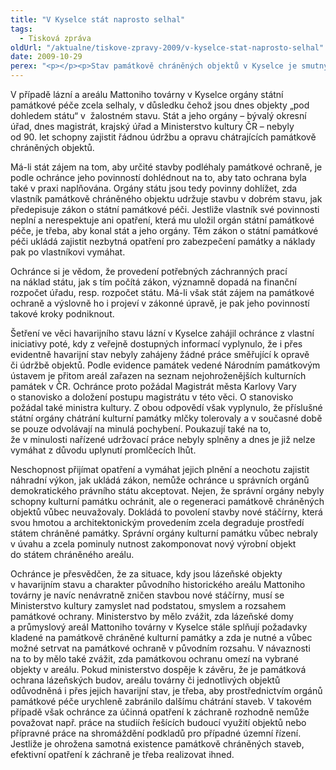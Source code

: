 ```yaml
---
title: "V Kyselce stát naprosto selhal"
tags:
  - Tisková zpráva
oldUrl: "/aktualne/tiskove-zpravy-2009/v-kyselce-stat-naprosto-selhal"
date: 2009-10-29
perex: "<p></p><p>Stav památkově chráněných objektů v Kyselce je smutným dokladem toho, jak mohou dopadnout památkově chráněné stavby, přidá-li se k nečinnosti vlastníka i nečinnost státu a jeho orgánů.</p>"
---
```


<!-- imported from the old website -->

<p class="Normln">V případě lázní a areálu Mattoniho továrny v Kyselce orgány státní památkové péče zcela selhaly, v důsledku čehož jsou dnes objekty „pod dohledem státu“ v  žalostném stavu. Stát a jeho orgány – bývalý okresní úřad, dnes magistrát, krajský úřad a Ministerstvo kultury ČR – nebyly od 90. let schopny zajistit řádnou údržbu a opravu chátrajících památkově chráněných objektů.</p><p class="Normln">Má-li stát zájem na tom, aby určité stavby podléhaly památkové ochraně, je podle ochránce jeho povinností dohlédnout na to, aby tato ochrana byla také v praxi naplňována. Orgány státu jsou tedy povinny dohlížet, zda vlastník památkově chráněného objektu udržuje stavbu v dobrém stavu, jak předepisuje zákon o státní památkové péči. Jestliže vlastník své povinnosti neplní a nerespektuje ani opatření, která mu uložil orgán státní památkové péče, je třeba, aby konal stát a jeho orgány. Těm zákon o státní památkové péči ukládá zajistit nezbytná opatření pro zabezpečení památky a náklady pak po vlastníkovi vymáhat.</p><p class="Normln">Ochránce si je vědom, že provedení potřebných záchranných prací na náklad státu, jak s tím počítá zákon, významně dopadá na finanční rozpočet úřadu, resp. rozpočet státu. Má-li však stát zájem na památkové ochraně a výslovně ho i projeví v zákonné úpravě, je pak jeho povinností takové kroky podniknout.</p><p class="Normln">Šetření ve věci havarijního stavu lázní v Kyselce zahájil ochránce z vlastní iniciativy poté, kdy z veřejně dostupných informací vyplynulo, že i přes evidentně havarijní stav nebyly zahájeny žádné práce směřující k opravě či údržbě objektů. Podle evidence památek vedené Národním památkovým ústavem je přitom areál zařazen na seznam nejohroženějších kulturních památek v ČR. Ochránce proto požádal Magistrát města Karlovy Vary o stanovisko a doložení postupu magistrátu v této věci. O stanovisko požádal také ministra kultury. Z obou odpovědí však vyplynulo, že příslušné státní orgány chátrání kulturní památky mlčky tolerovaly a v současné době se pouze odvolávají na minulá pochybení. Poukazují také na to, že v minulosti nařízené udržovací práce nebyly splněny a dnes je již nelze vymáhat z důvodu uplynutí promlčecích lhůt.</p><p class="Normln">Neschopnost přijímat opatření a vymáhat jejich plnění a neochotu zajistit náhradní výkon, jak ukládá zákon, nemůže ochránce u správních orgánů demokratického právního státu akceptovat. Nejen, že správní orgány nebyly schopny kulturní památku ochránit, ale o regeneraci památkově chráněných objektů vůbec neuvažovaly. Dokládá to povolení stavby nové stáčírny, která svou hmotou a architektonickým provedením zcela degraduje prostředí státem chráněné památky. Správní orgány kulturní památku vůbec nebraly v úvahu a zcela pominuly nutnost zakomponovat nový výrobní objekt do státem chráněného areálu.</p><p class="Normln">Ochránce je přesvědčen, že za situace, kdy jsou lázeňské objekty v havarijním stavu a charakter původního historického areálu Mattoniho továrny je navíc nenávratně zničen stavbou nové stáčírny, musí se Ministerstvo kultury zamyslet nad podstatou, smyslem a rozsahem památkové ochrany. Ministerstvo by mělo zvážit, zda lázeňské domy a průmyslový areál Mattoniho továrny v Kyselce stále splňují požadavky kladené na památkově chráněné kulturní památky a zda je nutné a vůbec možné setrvat na památkové ochraně v původním rozsahu. V návaznosti na to by mělo také zvážit, zda památkovou ochranu omezí na vybrané objekty v areálu. Pokud ministerstvo dospěje k závěru, že je památková ochrana lázeňských budov, areálu továrny či jednotlivých objektů odůvodněná i přes jejich havarijní stav, je třeba, aby prostřednictvím orgánů památkové péče urychleně zabránilo dalšímu chátrání staveb. V takovém případě však ochránce za účinná opatření k záchraně rozhodně nemůže považovat např. práce na studiích řešících budoucí využití objektů nebo přípravné práce na shromáždění podkladů pro případné územní řízení. Jestliže je ohrožena samotná existence památkově chráněných staveb, efektivní opatření k záchraně je třeba realizovat ihned.</p>
